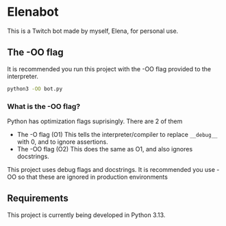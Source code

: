 # Elenabot

This is a Twitch bot made by myself, Elena, for personal use.

## The -OO flag

It is recommended you run this project with the -OO flag provided to the interpreter.

```sh
python3 -OO bot.py
```

### What is the -OO flag?

Python has optimization flags suprisingly. There are 2 of them

- The -O flag (O1)
    This tells the interpreter/compiler to replace `__debug__` with 0, and to ignore assertions.
- The -OO flag (O2)
    This does the same as O1, and also ignores docstrings.

This project uses debug flags and docstrings. It is recommended you use -OO so that these are ignored in production environments

## Requirements

This project is currently being developed in Python 3.13.
